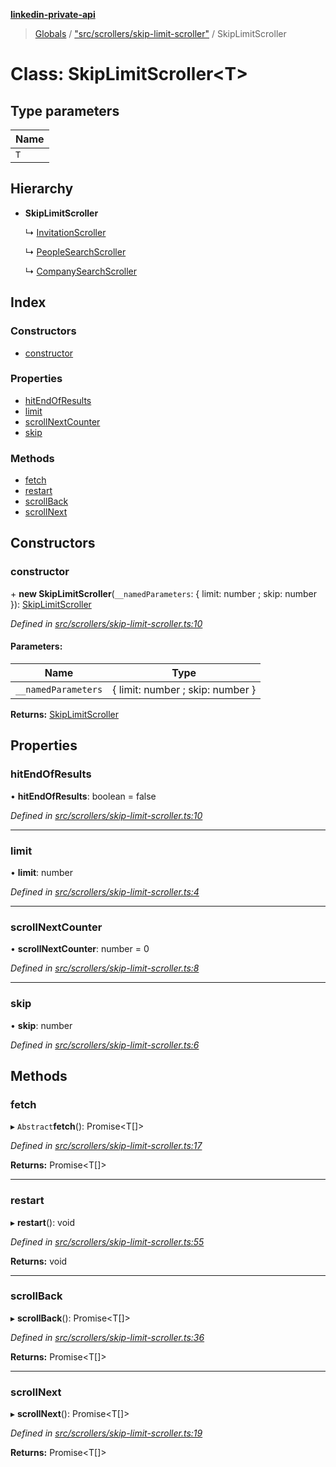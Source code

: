 **[linkedin-private-api](../README.md)**

> [Globals](../globals.md) / ["src/scrollers/skip-limit-scroller"](../modules/_src_scrollers_skip_limit_scroller_.md) / SkipLimitScroller

# Class: SkipLimitScroller\<**T**>

## Type parameters

Name |
------ |
`T` |

## Hierarchy

* **SkipLimitScroller**

  ↳ [InvitationScroller](_src_scrollers_invitation_scroller_.invitationscroller.md)

  ↳ [PeopleSearchScroller](_src_scrollers_people_search_scroller_.peoplesearchscroller.md)

  ↳ [CompanySearchScroller](_src_scrollers_company_search_scroller_.companysearchscroller.md)

## Index

### Constructors

* [constructor](_src_scrollers_skip_limit_scroller_.skiplimitscroller.md#constructor)

### Properties

* [hitEndOfResults](_src_scrollers_skip_limit_scroller_.skiplimitscroller.md#hitendofresults)
* [limit](_src_scrollers_skip_limit_scroller_.skiplimitscroller.md#limit)
* [scrollNextCounter](_src_scrollers_skip_limit_scroller_.skiplimitscroller.md#scrollnextcounter)
* [skip](_src_scrollers_skip_limit_scroller_.skiplimitscroller.md#skip)

### Methods

* [fetch](_src_scrollers_skip_limit_scroller_.skiplimitscroller.md#fetch)
* [restart](_src_scrollers_skip_limit_scroller_.skiplimitscroller.md#restart)
* [scrollBack](_src_scrollers_skip_limit_scroller_.skiplimitscroller.md#scrollback)
* [scrollNext](_src_scrollers_skip_limit_scroller_.skiplimitscroller.md#scrollnext)

## Constructors

### constructor

\+ **new SkipLimitScroller**(`__namedParameters`: { limit: number ; skip: number  }): [SkipLimitScroller](_src_scrollers_skip_limit_scroller_.skiplimitscroller.md)

*Defined in [src/scrollers/skip-limit-scroller.ts:10](https://github.com/eilonmore/linkedin-private-api/blob/a50722e/src/scrollers/skip-limit-scroller.ts#L10)*

#### Parameters:

Name | Type |
------ | ------ |
`__namedParameters` | { limit: number ; skip: number  } |

**Returns:** [SkipLimitScroller](_src_scrollers_skip_limit_scroller_.skiplimitscroller.md)

## Properties

### hitEndOfResults

•  **hitEndOfResults**: boolean = false

*Defined in [src/scrollers/skip-limit-scroller.ts:10](https://github.com/eilonmore/linkedin-private-api/blob/a50722e/src/scrollers/skip-limit-scroller.ts#L10)*

___

### limit

•  **limit**: number

*Defined in [src/scrollers/skip-limit-scroller.ts:4](https://github.com/eilonmore/linkedin-private-api/blob/a50722e/src/scrollers/skip-limit-scroller.ts#L4)*

___

### scrollNextCounter

•  **scrollNextCounter**: number = 0

*Defined in [src/scrollers/skip-limit-scroller.ts:8](https://github.com/eilonmore/linkedin-private-api/blob/a50722e/src/scrollers/skip-limit-scroller.ts#L8)*

___

### skip

•  **skip**: number

*Defined in [src/scrollers/skip-limit-scroller.ts:6](https://github.com/eilonmore/linkedin-private-api/blob/a50722e/src/scrollers/skip-limit-scroller.ts#L6)*

## Methods

### fetch

▸ `Abstract`**fetch**(): Promise\<T[]>

*Defined in [src/scrollers/skip-limit-scroller.ts:17](https://github.com/eilonmore/linkedin-private-api/blob/a50722e/src/scrollers/skip-limit-scroller.ts#L17)*

**Returns:** Promise\<T[]>

___

### restart

▸ **restart**(): void

*Defined in [src/scrollers/skip-limit-scroller.ts:55](https://github.com/eilonmore/linkedin-private-api/blob/a50722e/src/scrollers/skip-limit-scroller.ts#L55)*

**Returns:** void

___

### scrollBack

▸ **scrollBack**(): Promise\<T[]>

*Defined in [src/scrollers/skip-limit-scroller.ts:36](https://github.com/eilonmore/linkedin-private-api/blob/a50722e/src/scrollers/skip-limit-scroller.ts#L36)*

**Returns:** Promise\<T[]>

___

### scrollNext

▸ **scrollNext**(): Promise\<T[]>

*Defined in [src/scrollers/skip-limit-scroller.ts:19](https://github.com/eilonmore/linkedin-private-api/blob/a50722e/src/scrollers/skip-limit-scroller.ts#L19)*

**Returns:** Promise\<T[]>

